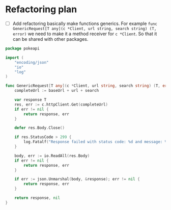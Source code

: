 # Refactoring plan

- [ ] Add refactoring basically make functions generics. For example `func GenericRequest[T any](c *Client, url string, search string) (T, error)` we need to make it a method receiver for `c *Client`. So that it can be shared with other packages.

```go
package pokeapi

import (
	"encoding/json"
	"io"
	"log"
)

func GenericRequest[T any](c *Client, url string, search string) (T, error) {
	completeUrl := baseUrl + url + search

	var response T
	res, err := c.httpClient.Get(completeUrl)
	if err != nil {
		return response, err
	}

	defer res.Body.Close()

	if res.StatusCode > 299 {
		log.Fatalf("Response failed with status code: %d and message: %s", res.StatusCode, res.Body)
	}

	body, err := io.ReadAll(res.Body)
	if err != nil {
		return response, err
	}

	if err := json.Unmarshal(body, &response); err != nil {
		return response, err
	}

	return response, nil
}

```
